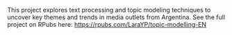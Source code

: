 This project explores text processing and topic modeling techniques to uncover key themes and trends in media outlets from Argentina.
See the full project on RPubs here: https://rpubs.com/LaraYP/topic-modelling-EN
